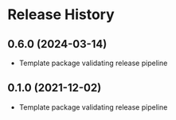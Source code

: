 # Release History

## 0.6.0 (2024-03-14)

* Template package validating release pipeline

## 0.1.0 (2021-12-02)

* Template package validating release pipeline

